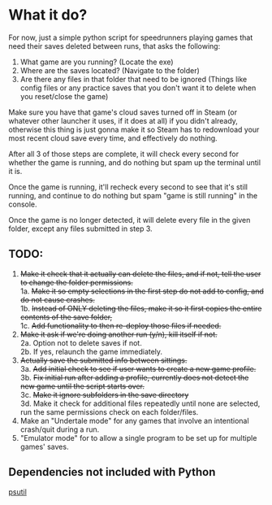 # What it do?

For now, just a simple python script for speedrunners playing games that need their saves deleted between runs, that asks the following:
1. What game are you running? (Locate the exe)
2. Where are the saves located? (Navigate to the folder)
3. Are there any files in that folder that need to be ignored (Things like config files or any practice saves that you don't want it to delete when you reset/close the game)

Make sure you have that game's cloud saves turned off in Steam (or whatever other launcher it uses, if it does at all) if you didn't already, otherwise this thing is just gonna make it so Steam has to redownload your most recent cloud save every time, and effectively do nothing.

After all 3 of those steps are complete, it will check every second for whether the game is running, and do nothing but spam up the terminal until it is.

Once the game is running, it'll recheck every second to see that it's still running, and continue to do nothing but spam "game is still running" in the console.

Once the game is no longer detected, it will delete every file in the given folder, except any files submitted in step 3.

## TODO: 

1. ~~Make it check that it actually can delete the files, and if not, tell the user to change the folder permissions.~~  
1a. ~~Make it so empty selections in the first step do not add to config, and do not cause crashes.~~  
1b. ~~Instead of ONLY deleting the files, make it so it first copies the entire contents of the save folder,~~  
1c. ~~Add functionality to then re-deploy those files if needed.~~  
2. ~~Make it ask if we're doing another run (y/n), kill itself if not.~~  
2a. Option not to delete saves if not.  
2b. If yes, relaunch the game immediately.  
3. ~~Actually save the submitted info between sittings.~~  
3a. ~~Add initial check to see if user wants to create a new game profile.~~  
3b. ~~Fix initial run after adding a profile, currently does not detect the new game until the script starts over.~~  
3c. ~~Make it ignore subfolders in the save directory~~  
3d. Make it check for additional files repeatedly until none are selected, run the same permissions check on each folder/files.  
4. Make an "Undertale mode" for any games that involve an intentional crash/quit during a run.  
5. "Emulator mode" for to allow a single program to be set up for multiple games' saves.  

## Dependencies not included with Python
[psutil](https://github.com/giampaolo/psutil)